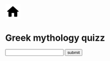 <title>Greek mythology quizz</title>
<a href=".."><img src="images/home-img.svg"></a>

# Greek mythology quizz

<section>
</section>
<input id="textInput" type="text">
<button id="click" type="submit">submit</button>
	
<p id="yesNo"></p>
		
<script>
		const section = document.querySelector('section');
		var requestURL= 'greek_myth_data.json';
		var request = new XMLHttpRequest();
		var score = 0
		var button = document.getElementById("click")
		var yesOrNo = document.getElementById("yesNo")
		var numberOfQues = 20
		
		request.open('GET', requestURL);
		request.responseType = 'json';
		request.send();
		
		function randomNumFunc(maxi) {
			return Math.floor(Math.random() * maxi)
		}
		
		request.onload = function() {
			var caracters = request.response;
			populateSection(caracters);
		}
		function populateSection(jsonObj) {
			var questions = 0
			var randomCaracter = randomNumFunc(jsonObj['caracters'].length);
			caracter = Object.getOwnPropertyNames(jsonObj['caracters'][randomCaracter])
			var randomRelation = caracter[randomNumFunc(caracter.length)];
			
			if(randomRelation === "name") {
				while(randomRelation === "name") {
					var randomRelation = caracter[randomNumFunc(caracter.length)];
					
				}
			}

			var answer = jsonObj['caracters'][randomCaracter][randomRelation];
			var myPara = document.createElement('p');
			myPara.textContent = "Who is the " + randomRelation + " of " + jsonObj['caracters'][randomCaracter].name + "?";
			section.appendChild(myPara);
			function myFunc() {
				questions ++
				var txtBox = document.getElementById("textInput").value;
				if(txtBox === answer && questions < numberOfQues) {
					score ++
					yesOrNo.innerHTML = "Bravo! <br> Your score is: " + score + "/" + questions
				} else if(questions < numberOfQues) {
					yesOrNo.innerHTML = "It was " + answer + ". Try again. <br> Your score is: " + score + "/" + questions
				} else {
					yesOrNo.innerHTML = ""
				}
				document.getElementById("textInput").value = ''

				if(questions < numberOfQues){
					randomCaracter = randomNumFunc(jsonObj['caracters'].length);
					caracter = Object.getOwnPropertyNames(jsonObj['caracters'][randomCaracter])
					randomRelation = caracter[randomNumFunc(caracter.length)];
					if(randomRelation === "name") {
						while(randomRelation === "name") {
							var randomRelation = caracter[randomNumFunc(caracter.length)];
						
						}
					}
					answer = jsonObj['caracters'][randomCaracter][randomRelation];
				
					oldPara = document.querySelector('p')
					var myPara = document.createElement('p');
					myPara.textContent = "Who is the " + randomRelation + " of " + jsonObj['caracters'][randomCaracter].name + "?";
					section.replaceChild(myPara, oldPara);
				} else {
					oldPara = document.querySelector('p')
					var myPara = document.createElement('p');
					myPara.textContent = "You finished! You did " + score + " on " + numberOfQues
				}
				section.replaceChild(myPara, oldPara);
				}
				input = document.getElementById("textInput")
				input.addEventListener("keyup", function(event) {
				if (event.keyCode === 13) {
 				  event.preventDefault();
  			 document.getElementById("click").click();
 				 }
			});
			button.addEventListener("click", myFunc);
		}
	</script>
